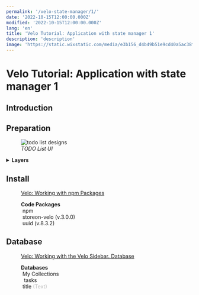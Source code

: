 ```yaml
---
permalink: '/velo-state-manager/1/'
date: '2022-10-15T12:00:00.000Z'
modified: '2022-10-15T12:00:00.000Z'
lang: 'en'
title: 'Velo Tutorial: Application with state manager 1'
description: 'description'
image: 'https://static.wixstatic.com/media/e3b156_d4b49b51e9cd40a5ac38f7a4cfa23d39~mv2.png/v2/fill/w_300,h_300/cs.png'
---
```


# Velo Tutorial: Application with state manager 1

## Introduction

## Preparation

<figure>
  <img
    src="/assets/images/velo-state-manager/todo-list-1.jpg"
    alt="todo list designs"
    loading="lazy"
  />
  <figcaption>
    <em>
      TODO List UI
    </em>
  </figcaption>
</figure>

<details>
  <summary>
    <strong>Layers</strong>
  </summary>

```text
Page
├── #text1 ($w.Text)
├── #inputAdd ($w.TextInput)
├── #repeater ($w.Repeater)
└── #container ($w.Container)
    ├── #repeatedText ($w.Text)
    └── #repeatedButtonRemove ($w.Button)
```
</details>

## Install

<figure>
  <figcaption>

  [Velo: Working with npm Packages](https://support.wix.com/en/article/velo-working-with-npm-packages)
  <figcaption>
  <div class="filetree" role="img" aria-label="package manager sidebar">
    <div class="filetree_tab filetree_row">
      <strong>Code Packages</strong>
    </div>
    <div class="filetree_title filetree_row">
      <img src="/assets/images/i/open.svg" alt=""/>
      npm
    </div>
    <div class="filetree_tab filetree_row">
      <img src="/assets/images/i/npm.svg" alt=""/>
      storeon-velo (v.3.0.0)
    </div>
    <div class="filetree_tab filetree_row">
      <img src="/assets/images/i/npm.svg" alt=""/>
      uuid (v.8.3.2)
    </div>
  </div>
</figure>

## Database

<figure>
  <figcaption>

  [Velo: Working with the Velo Sidebar. Database](https://support.wix.com/en/article/velo-working-with-the-velo-sidebar#databases)
  <figcaption>
  <div class="filetree" role="img" aria-label="velo sidebar">
    <div class="filetree_tab filetree_row">
      <strong>Databases</strong>
    </div>
    <div class="filetree_title filetree_row">
      <img src="/assets/images/i/open.svg" alt=""/>
      My Collections
    </div>
    <div class="filetree_tab">
      <div class="filetree_row">
        <img src="/assets/images/i/open.svg" alt=""/>
        <img src="/assets/images/i/table.svg" alt=""/>
        tasks
      </div>
      <div class="filetree_tab filetree_row">
        <img src="/assets/images/i/text.svg" alt=""/>
        title <span style="color:#bcbcbc">(Text)</span>
      </div>
    </div>
  </div>
</figure>
